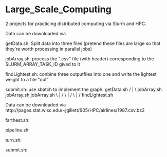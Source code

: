 # Large_Scale_Computing

2 projects for practicing distributed computing via Slurm and HPC.

<Mtcars>
Data can be downloaded via

getData.sh: Split data into three files (pretend these files are large so that they're worth processing in parallel jobs)

jobArray.sh: process the ".csv" file (with header) corresponding to the SLURM_ARRAY_TASK_ID gived to it

findLightest.sh: conbine three outputfiles into one and write the lightest weight to a file "out"

submit.sh: use sbatch to implement the graph:
                  getData.sh
              /        |        \ 
   jobArray.sh    jobArray.sh    jobArray.sh
              \        |        /
                 \     |     /
                    \  |  /
                findLightest.sh


<Airline>
Data can be downloaded via http://pages.stat.wisc.edu/~jgillett/605/HPC/airlines/1987.csv.bz2

farthest.sh:
  
pipeline.sh:
  
turn.sh:
  
submit.sh:
